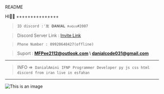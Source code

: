 README

‌HI🙋🏻
‌+++++++++++++++
> ```ID discord :'友 𝐃𝐀𝐍𝐈𝐀𝐋 ʀᴏɢᴜᴇ#2007```

> Discord Server Link : [Invite Link](https://discord.gg/MrAffSVmtm)

> ```Phone Number : 09920648427(offline)```

> Suport : **MFPee2112@outlook.com \ danialcode031@gmail.com**
---------------------------------------
> INFO =>
‌
> `DanialAmini`
‌
> `IFNP`
‌
> `Programmer`
‌
> `Developer`
‌‌
> `py js css html discord`
‌
> `from iran live in esfahan`
--------------------------------------
![This is an image](https://cdn.discordapp.com/attachments/1066340562854219796/1070726215373168700/discordnfa.png)
